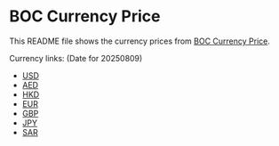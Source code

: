 # BOC Currency Price

This README file shows the currency prices from [BOC Currency Price](https://www.boc.cn/sourcedb/whpj/).

Currency links: (Date for 20250809)

- [USD](https://bocurrencyprice.techina.science/BOC_CURRENCY_PRICE/USD/20250809.json)
- [AED](https://bocurrencyprice.techina.science/BOC_CURRENCY_PRICE/AED/20250809.json)
- [HKD](https://bocurrencyprice.techina.science/BOC_CURRENCY_PRICE/HKD/20250809.json)
- [EUR](https://bocurrencyprice.techina.science/BOC_CURRENCY_PRICE/EUR/20250809.json)
- [GBP](https://bocurrencyprice.techina.science/BOC_CURRENCY_PRICE/GBP/20250809.json)
- [JPY](https://bocurrencyprice.techina.science/BOC_CURRENCY_PRICE/JPY/20250809.json)
- [SAR](https://bocurrencyprice.techina.science/BOC_CURRENCY_PRICE/SAR/20250809.json)
